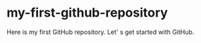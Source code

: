 # my-first-github-repository
Here is my first GitHub repository.  Let' s get started with GitHub.  
